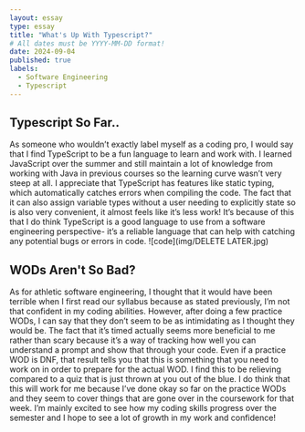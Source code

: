 ```yaml
---
layout: essay
type: essay
title: "What's Up With Typescript?"
# All dates must be YYYY-MM-DD format!
date: 2024-09-04
published: true
labels:
  - Software Engineering
  - Typescript
---
```

## Typescript So Far..
As someone who wouldn’t exactly label myself as a coding pro, I would say that I find TypeScript to be a fun language to learn and work with. I learned JavaScript over the summer and still maintain a lot of knowledge from working with Java in previous courses so the learning curve wasn’t very steep at all. I appreciate that TypeScript has features like static typing, which automatically catches errors when compiling the code. The fact that it can also assign variable types without a user needing to explicitly state so is also very convenient, it almost feels like it’s less work! It’s because of this that I do think TypeScript is a good language to use from a software engineering perspective- it’s a reliable language that can help with catching any potential bugs or errors in code.
![code](img/DELETE LATER.jpg)
## WODs Aren't So Bad?
As for athletic software engineering, I thought that it would have been terrible when I first read our syllabus because as stated previously, I’m not that confident in my coding abilities. However, after doing a few practice WODs, I can say that they don’t seem to be as intimidating as I thought they would be. The fact that it’s timed actually seems more beneficial to me rather than scary because it’s a way of tracking how well you can understand a prompt and show that through your code. Even if a practice WOD is DNF, that result tells you that this is something that you need to work on in order to prepare for the actual WOD. I find this to be relieving compared to a quiz that is just thrown at you out of the blue. I do think that this will work for me because I’ve done okay so far on the practice WODs and they seem to cover things that are gone over in the coursework for that week. I’m mainly excited to see how my coding skills progress over the semester and I hope to see a lot of growth in my work and confidence!

